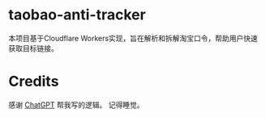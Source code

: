 # taobao-anti-tracker

本项目基于Cloudflare Workers实现，旨在解析和拆解淘宝口令，帮助用户快速获取目标链接。

# Credits

感谢 [ChatGPT](https://chatgpt.com) 帮我写的逻辑。
记得睡觉。